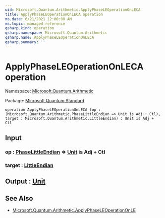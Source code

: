 ```yaml
---
uid: Microsoft.Quantum.Arithmetic.ApplyPhaseLEOperationOnLECA
title: ApplyPhaseLEOperationOnLECA operation
ms.date: 6/21/2021 12:00:00 AM
ms.topic: managed-reference
qsharp.kind: operation
qsharp.namespace: Microsoft.Quantum.Arithmetic
qsharp.name: ApplyPhaseLEOperationOnLECA
qsharp.summary: ''
---
```


# ApplyPhaseLEOperationOnLECA operation

Namespace: [Microsoft.Quantum.Arithmetic](xref:Microsoft.Quantum.Arithmetic)

Package: [Microsoft.Quantum.Standard](https://nuget.org/packages/Microsoft.Quantum.Standard)




```qsharp
operation ApplyPhaseLEOperationOnLECA (op : (Microsoft.Quantum.Arithmetic.PhaseLittleEndian => Unit is Adj + Ctl), target : Microsoft.Quantum.Arithmetic.LittleEndian) : Unit is Adj + Ctl
```


## Input

### op : [PhaseLittleEndian](xref:Microsoft.Quantum.Arithmetic.PhaseLittleEndian) => [Unit](xref:microsoft.quantum.qsharp.valueliterals#unit-literal)  is Adj + Ctl




### target : [LittleEndian](xref:Microsoft.Quantum.Arithmetic.LittleEndian)





## Output : [Unit](xref:microsoft.quantum.qsharp.valueliterals#unit-literal)



## See Also

- [Microsoft.Quantum.Arithmetic.ApplyPhaseLEOperationOnLE](xref:Microsoft.Quantum.Arithmetic.ApplyPhaseLEOperationOnLE)